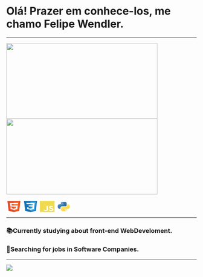 <h1>Olá! Prazer em conhece-los, me chamo Felipe Wendler.</h1>

<hr>

<a href="https://github.com/LipeWendler/github-readme-stats">
  <img height=200 width=400 align="center" src="https://github-readme-stats.vercel.app/api?username=LipeWendler&theme=gruvbox&showicons=true"/>
</a>
<a href="https://github.com/LipeWendler/convoychat">
  <img height=200 width=400 align="center" src="https://github-readme-stats.vercel.app/api/top-langs?username=LipeWendler&theme=gruvbox&layout=compact&langs_count=8&card_width=320" />
</a>
<div style="display: inline_block">
  <br>
  <img align="center" alt="Rafa-HTML" height="30" width="40" src="https://raw.githubusercontent.com/devicons/devicon/master/icons/html5/html5-original.svg">
  <img align="center" alt="Rafa-CSS" height="30" width="40" src="https://raw.githubusercontent.com/devicons/devicon/master/icons/css3/css3-original.svg">
  <img align="center" alt="Rafa-Js" height="30" width="40" src="https://raw.githubusercontent.com/devicons/devicon/master/icons/javascript/javascript-plain.svg">
  <img align="center" alt="Rafa-Python" height="30" width="40" src="https://raw.githubusercontent.com/devicons/devicon/master/icons/python/python-original.svg">
</div>
<hr>
<h3>📚Currently studying about front-end WebDeveloment.</h3>
<h3>🎯Searching for jobs in Software Companies.</h3>
<hr>
<a href="https://www.instagram.com/lipe_wendler?igsh=MXc5NWlseTB6emRjMw%3D%3D&utm_source=qr">
  <img src="https://img.shields.io/badge/Instagram-E4405F?style=for-the-badge&logo=instagram&logoColor=white"/>  
</a>
